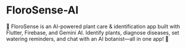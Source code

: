 # FloroSense-AI
🌱 FloroSense is an AI-powered plant care &amp; identification app built with Flutter, Firebase, and Gemini AI. Identify plants, diagnose diseases, set watering reminders, and chat with an AI botanist—all in one app! 🚀
